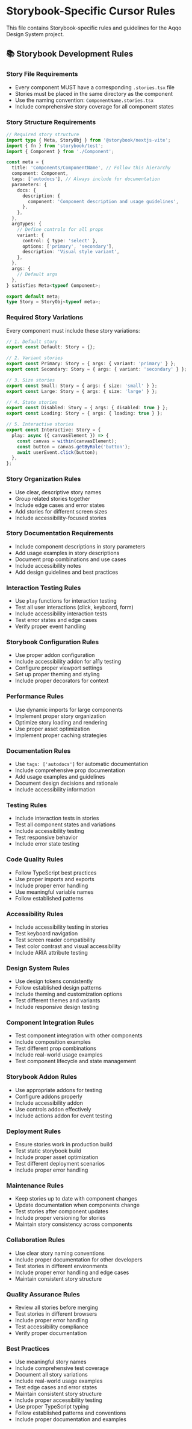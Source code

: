 # Storybook-Specific Cursor Rules

This file contains Storybook-specific rules and guidelines for the Aqqo Design System project.

## 📚 Storybook Development Rules

### Story File Requirements
- Every component MUST have a corresponding `.stories.tsx` file
- Stories must be placed in the same directory as the component
- Use the naming convention: `ComponentName.stories.tsx`
- Include comprehensive story coverage for all component states

### Story Structure Requirements
```typescript
// Required story structure
import type { Meta, StoryObj } from '@storybook/nextjs-vite';
import { fn } from 'storybook/test';
import { Component } from './Component';

const meta = {
  title: 'Components/ComponentName', // Follow this hierarchy
  component: Component,
  tags: ['autodocs'], // Always include for documentation
  parameters: {
    docs: {
      description: {
        component: 'Component description and usage guidelines',
      },
    },
  },
  argTypes: {
    // Define controls for all props
    variant: {
      control: { type: 'select' },
      options: ['primary', 'secondary'],
      description: 'Visual style variant',
    },
  },
  args: {
    // Default args
  },
} satisfies Meta<typeof Component>;

export default meta;
type Story = StoryObj<typeof meta>;
```

### Required Story Variations
Every component must include these story variations:

```typescript
// 1. Default story
export const Default: Story = {};

// 2. Variant stories
export const Primary: Story = { args: { variant: 'primary' } };
export const Secondary: Story = { args: { variant: 'secondary' } };

// 3. Size stories
export const Small: Story = { args: { size: 'small' } };
export const Large: Story = { args: { size: 'large' } };

// 4. State stories
export const Disabled: Story = { args: { disabled: true } };
export const Loading: Story = { args: { loading: true } };

// 5. Interactive stories
export const Interactive: Story = {
  play: async ({ canvasElement }) => {
    const canvas = within(canvasElement);
    const button = canvas.getByRole('button');
    await userEvent.click(button);
  },
};
```

### Story Organization Rules
- Use clear, descriptive story names
- Group related stories together
- Include edge cases and error states
- Add stories for different screen sizes
- Include accessibility-focused stories

### Story Documentation Requirements
- Include component descriptions in story parameters
- Add usage examples in story descriptions
- Document prop combinations and use cases
- Include accessibility notes
- Add design guidelines and best practices

### Interaction Testing Rules
- Use `play` functions for interaction testing
- Test all user interactions (click, keyboard, form)
- Include accessibility interaction tests
- Test error states and edge cases
- Verify proper event handling

### Storybook Configuration Rules
- Use proper addon configuration
- Include accessibility addon for a11y testing
- Configure proper viewport settings
- Set up proper theming and styling
- Include proper decorators for context

### Performance Rules
- Use dynamic imports for large components
- Implement proper story organization
- Optimize story loading and rendering
- Use proper asset optimization
- Implement proper caching strategies

### Documentation Rules
- Use `tags: ['autodocs']` for automatic documentation
- Include comprehensive prop documentation
- Add usage examples and guidelines
- Document design decisions and rationale
- Include accessibility information

### Testing Rules
- Include interaction tests in stories
- Test all component states and variations
- Include accessibility testing
- Test responsive behavior
- Include error state testing

### Code Quality Rules
- Follow TypeScript best practices
- Use proper imports and exports
- Include proper error handling
- Use meaningful variable names
- Follow established patterns

### Accessibility Rules
- Include accessibility testing in stories
- Test keyboard navigation
- Test screen reader compatibility
- Test color contrast and visual accessibility
- Include ARIA attribute testing

### Design System Rules
- Use design tokens consistently
- Follow established design patterns
- Include theming and customization options
- Test different themes and variants
- Include responsive design testing

### Component Integration Rules
- Test component integration with other components
- Include composition examples
- Test different prop combinations
- Include real-world usage examples
- Test component lifecycle and state management

### Storybook Addon Rules
- Use appropriate addons for testing
- Configure addons properly
- Include accessibility addon
- Use controls addon effectively
- Include actions addon for event testing

### Deployment Rules
- Ensure stories work in production build
- Test static storybook build
- Include proper asset optimization
- Test different deployment scenarios
- Include proper error handling

### Maintenance Rules
- Keep stories up to date with component changes
- Update documentation when components change
- Test stories after component updates
- Include proper versioning for stories
- Maintain story consistency across components

### Collaboration Rules
- Use clear story naming conventions
- Include proper documentation for other developers
- Test stories in different environments
- Include proper error handling and edge cases
- Maintain consistent story structure

### Quality Assurance Rules
- Review all stories before merging
- Test stories in different browsers
- Include proper error handling
- Test accessibility compliance
- Verify proper documentation

### Best Practices
- Use meaningful story names
- Include comprehensive test coverage
- Document all story variations
- Include real-world usage examples
- Test edge cases and error states
- Maintain consistent story structure
- Include proper accessibility testing
- Use proper TypeScript typing
- Follow established patterns and conventions
- Include proper documentation and examples
